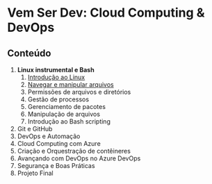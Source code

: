 # Vem Ser Dev: Cloud Computing & DevOps

## Conteúdo

1. **Linux instrumental e Bash**
    1. [Introdução ao Linux](./docs/Linux%20instrumental%20e%20Bash/Introdução%20ao%20Linux.md)
    2. [Navegar e manipular arquivos](./docs/Linux%20instrumental%20e%20Bash/Navegar%20e%20manipular%20arquivos.md)
    3. Permissões de arquivos e diretórios
    4. Gestão de processos
    5. Gerenciamento de pacotes
    6. Manipulação de arquivos
    7. Introdução ao Bash scripting
2. Git e GitHub
3. DevOps e Automação
4. Cloud Computing com Azure
5. Criação e Orquestração de contêineres
6. Avançando com DevOps no Azure DevOps
7. Segurança e Boas Práticas
8. Projeto Final